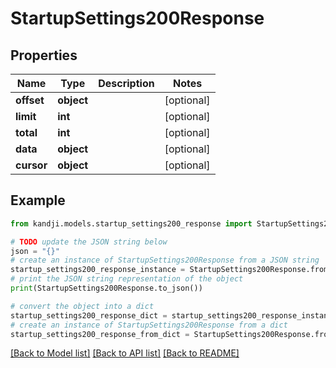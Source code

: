 # StartupSettings200Response


## Properties

Name | Type | Description | Notes
------------ | ------------- | ------------- | -------------
**offset** | **object** |  | [optional] 
**limit** | **int** |  | [optional] 
**total** | **int** |  | [optional] 
**data** | **object** |  | [optional] 
**cursor** | **object** |  | [optional] 

## Example

```python
from kandji.models.startup_settings200_response import StartupSettings200Response

# TODO update the JSON string below
json = "{}"
# create an instance of StartupSettings200Response from a JSON string
startup_settings200_response_instance = StartupSettings200Response.from_json(json)
# print the JSON string representation of the object
print(StartupSettings200Response.to_json())

# convert the object into a dict
startup_settings200_response_dict = startup_settings200_response_instance.to_dict()
# create an instance of StartupSettings200Response from a dict
startup_settings200_response_from_dict = StartupSettings200Response.from_dict(startup_settings200_response_dict)
```
[[Back to Model list]](../README.md#documentation-for-models) [[Back to API list]](../README.md#documentation-for-api-endpoints) [[Back to README]](../README.md)


